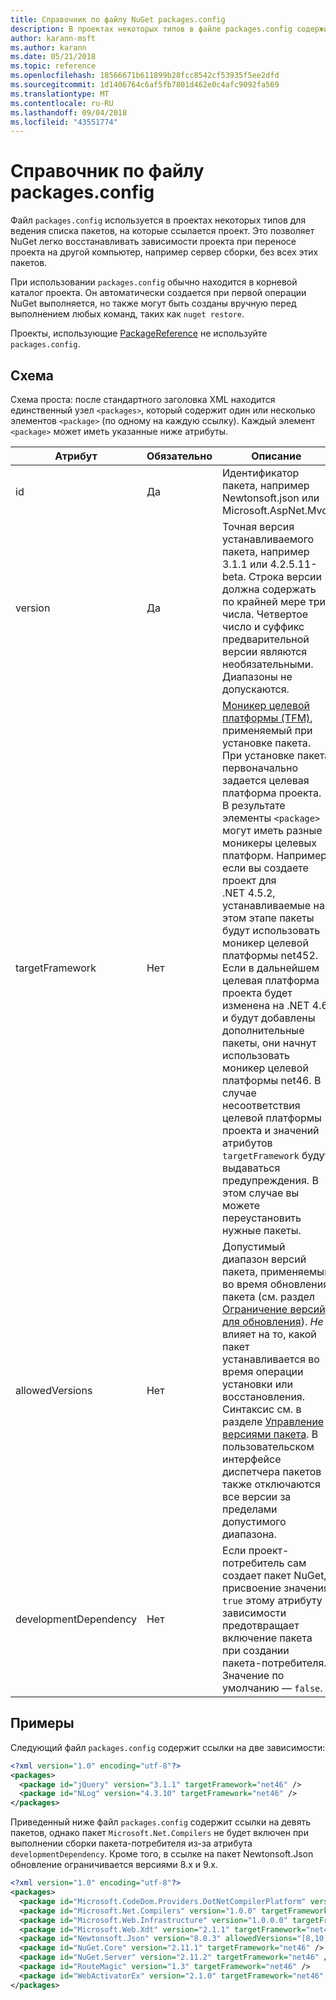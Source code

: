 ```yaml
---
title: Справочник по файлу NuGet packages.config
description: В проектах некоторых типов в файле packages.config содержится список пакетов NuGet, используемых в проекте.
author: karann-msft
ms.author: karann
ms.date: 05/21/2018
ms.topic: reference
ms.openlocfilehash: 18566671b611899b28fcc8542cf53935f5ee2dfd
ms.sourcegitcommit: 1d1406764c6af5fb7801d462e0c4afc9092fa569
ms.translationtype: MT
ms.contentlocale: ru-RU
ms.lasthandoff: 09/04/2018
ms.locfileid: "43551774"
---
```

# <a name="packagesconfig-reference"></a>Справочник по файлу packages.config

Файл `packages.config` используется в проектах некоторых типов для ведения списка пакетов, на которые ссылается проект. Это позволяет NuGet легко восстанавливать зависимости проекта при переносе проекта на другой компьютер, например сервер сборки, без всех этих пакетов.

При использовании `packages.config` обычно находится в корневой каталог проекта. Он автоматически создается при первой операции NuGet выполняется, но также могут быть созданы вручную перед выполнением любых команд, таких как `nuget restore`.

Проекты, использующие [PackageReference](../consume-packages/Package-References-in-Project-Files.md) не используйте `packages.config`.

## <a name="schema"></a>Схема

Схема проста: после стандартного заголовка XML находится единственный узел `<packages>`, который содержит один или несколько элементов `<package>` (по одному на каждую ссылку). Каждый элемент `<package>` может иметь указанные ниже атрибуты.

| Атрибут | Обязательно | Описание |
| --- | --- | --- |
| id | Да | Идентификатор пакета, например Newtonsoft.json или Microsoft.AspNet.Mvc. | 
| version | Да | Точная версия устанавливаемого пакета, например 3.1.1 или 4.2.5.11-beta. Строка версии должна содержать по крайней мере три числа. Четвертое число и суффикс предварительной версии являются необязательными. Диапазоны не допускаются. | 
| targetFramework | Нет | [Моникер целевой платформы (TFM)](target-frameworks.md), применяемый при установке пакета. При установке пакета первоначально задается целевая платформа проекта. В результате элементы `<package>` могут иметь разные моникеры целевых платформ. Например, если вы создаете проект для .NET 4.5.2, устанавливаемые на этом этапе пакеты будут использовать моникер целевой платформы net452. Если в дальнейшем целевая платформа проекта будет изменена на .NET 4.6 и будут добавлены дополнительные пакеты, они начнут использовать моникер целевой платформы net46. В случае несоответствия целевой платформы проекта и значений атрибутов `targetFramework` будут выдаваться предупреждения. В этом случае вы можете переустановить нужные пакеты. | 
| allowedVersions | Нет | Допустимый диапазон версий пакета, применяемый во время обновления пакета (см. раздел [Ограничение версий для обновления](../consume-packages/reinstalling-and-updating-packages.md#constraining-upgrade-versions)). *Не* влияет на то, какой пакет устанавливается во время операции установки или восстановления. Синтаксис см. в разделе [Управление версиями пакета](../reference/package-versioning.md#version-ranges-and-wildcards). В пользовательском интерфейсе диспетчера пакетов также отключаются все версии за пределами допустимого диапазона. | 
| developmentDependency | Нет | Если проект-потребитель сам создает пакет NuGet, присвоение значения `true` этому атрибуту зависимости предотвращает включение пакета при создании пакета-потребителя. Значение по умолчанию — `false`. | 

## <a name="examples"></a>Примеры

Следующий файл `packages.config` содержит ссылки на две зависимости:

```xml
<?xml version="1.0" encoding="utf-8"?>
<packages>
  <package id="jQuery" version="3.1.1" targetFramework="net46" />
  <package id="NLog" version="4.3.10" targetFramework="net46" />
</packages>
```

Приведенный ниже файл `packages.config` содержит ссылки на девять пакетов, однако пакет `Microsoft.Net.Compilers` не будет включен при выполнении сборки пакета-потребителя из-за атрибута `developmentDependency`. Кроме того, в ссылке на пакет Newtonsoft.Json обновление ограничивается версиями 8.x и 9.x.

```xml
<?xml version="1.0" encoding="utf-8"?>
<packages>
  <package id="Microsoft.CodeDom.Providers.DotNetCompilerPlatform" version="1.0.0" targetFramework="net46" />
  <package id="Microsoft.Net.Compilers" version="1.0.0" targetFramework="net46" developmentDependency="true" />
  <package id="Microsoft.Web.Infrastructure" version="1.0.0.0" targetFramework="net46" />
  <package id="Microsoft.Web.Xdt" version="2.1.1" targetFramework="net46" />
  <package id="Newtonsoft.Json" version="8.0.3" allowedVersions="[8,10)" targetFramework="net46" />
  <package id="NuGet.Core" version="2.11.1" targetFramework="net46" />
  <package id="NuGet.Server" version="2.11.2" targetFramework="net46" />
  <package id="RouteMagic" version="1.3" targetFramework="net46" />
  <package id="WebActivatorEx" version="2.1.0" targetFramework="net46" />
</packages>
```

